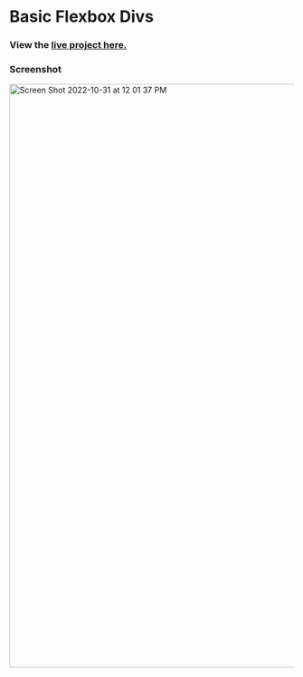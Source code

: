 # Basic Flexbox Divs

### View the [live project here.](https://kirstendarling.github.io/Basic-Flexbox-Divs/)

### Screenshot

<img width="1030" alt="Screen Shot 2022-10-31 at 12 01 37 PM" src="https://user-images.githubusercontent.com/54489152/199077563-adcabf47-3946-4c10-a341-86cb4ad73d96.png">
